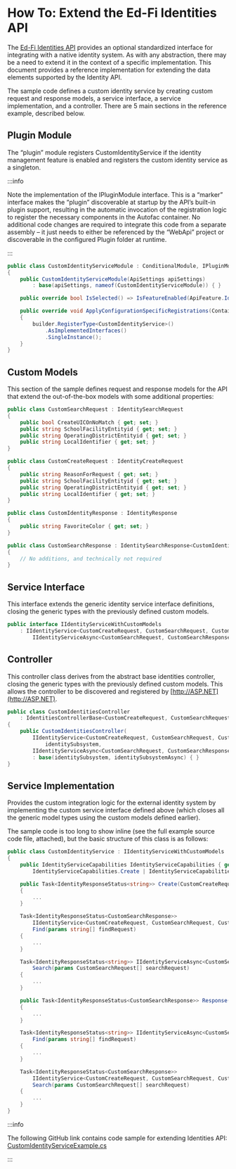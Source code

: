 # How To: Extend the Ed-Fi Identities API

The [Ed-Fi Identities
API](http://edfi.atlassian.net/wiki/spaces/ODSAPIS3V72/pages/23301616) provides
an optional standardized interface for integrating with a native identity
system. As with any abstraction, there may be a need to extend it in the context
of a specific implementation. This document provides a reference implementation
for extending the data elements supported by the Identity API.

The sample code defines a custom identity service by creating custom request and
response models, a service interface, a service implementation, and a
controller. There are 5 main sections in the reference example, described below.

## Plugin Module

The “plugin” module registers CustomIdentityService if the identity management
feature is enabled and registers the custom identity service as a singleton.

:::info

Note the implementation of the IPluginModule interface. This is a
“marker” interface makes the “plugin” discoverable at startup by the API’s
built-in plugin support, resulting in the automatic invocation of the
registration logic to register the necessary components in the Autofac
container. No additional code changes are required to integrate this code from
a separate assembly – it just needs to either be referenced by the “WebApi”
project or discoverable in the configured Plugin folder at runtime.

:::

```cs
public class CustomIdentityServiceModule : ConditionalModule, IPluginModule
{
    public CustomIdentityServiceModule(ApiSettings apiSettings)
        : base(apiSettings, nameof(CustomIdentityServiceModule)) { }

    public override bool IsSelected() => IsFeatureEnabled(ApiFeature.IdentityManagement);

    public override void ApplyConfigurationSpecificRegistrations(ContainerBuilder builder)
    {
        builder.RegisterType<CustomIdentityService>()
            .AsImplementedInterfaces()
            .SingleInstance();
    }
}
```

## Custom Models

This section of the sample defines request and response models for the API that
extend the out-of-the-box models with some additional properties:

```cs
public class CustomSearchRequest : IdentitySearchRequest
{
    public bool CreateUICOnNoMatch { get; set; }
    public string SchoolFacilityEntityid { get; set; }
    public string OperatingDistrictEntityid { get; set; }
    public string LocalIdentifier { get; set; }
}

public class CustomCreateRequest : IdentityCreateRequest
{
    public string ReasonForRequest { get; set; }
    public string SchoolFacilityEntityid { get; set; }
    public string OperatingDistrictEntityid { get; set; }
    public string LocalIdentifier { get; set; }
}

public class CustomIdentityResponse : IdentityResponse
{
    public string FavoriteColor { get; set; }
}

public class CustomSearchResponse : IdentitySearchResponse<CustomIdentityResponse>
{
    // No additions, and technically not required
}
```

## Service Interface

This interface extends the generic identity service interface definitions,
closing the generic types with the previously defined custom models.

```cs
public interface IIdentityServiceWithCustomModels
    : IIdentityService<CustomCreateRequest, CustomSearchRequest, CustomSearchResponse, CustomIdentityResponse>,
        IIdentityServiceAsync<CustomSearchRequest, CustomSearchResponse, CustomIdentityResponse> { }
```

## Controller

This controller class derives from the abstract base identities controller,
closing the generic types with the previously defined custom models. This allows
the controller to be discovered and registered by
[http://ASP.NET](http://ASP.NET).

```cs
public class CustomIdentitiesController
    : IdentitiesControllerBase<CustomCreateRequest, CustomSearchRequest, CustomSearchResponse, CustomIdentityResponse>
{
    public CustomIdentitiesController(
        IIdentityService<CustomCreateRequest, CustomSearchRequest, CustomSearchResponse, CustomIdentityResponse>
            identitySubsystem,
        IIdentityServiceAsync<CustomSearchRequest, CustomSearchResponse, CustomIdentityResponse> identitySubsystemAsync)
        : base(identitySubsystem, identitySubsystemAsync) { }
}
```

## Service Implementation

Provides the custom integration logic for the external identity system by
implementing the custom service interface defined above (which closes all the
generic model types using the custom models defined earlier).

The sample code is too long to show inline (see the full example source code
file, attached), but the basic structure of this class is as follows:

```cs
public class CustomIdentityService : IIdentityServiceWithCustomModels
{
    public IdentityServiceCapabilities IdentityServiceCapabilities { get; } =
        IdentityServiceCapabilities.Create | IdentityServiceCapabilities.Results;

    public Task<IdentityResponseStatus<string>> Create(CustomCreateRequest createRequest)
    {
        ...
    }

    Task<IdentityResponseStatus<CustomSearchResponse>>
        IIdentityService<CustomCreateRequest, CustomSearchRequest, CustomSearchResponse, CustomIdentityResponse>.
        Find(params string[] findRequest)
    {
        ...
    }

    Task<IdentityResponseStatus<string>> IIdentityServiceAsync<CustomSearchRequest, CustomSearchResponse, CustomIdentityResponse>.
        Search(params CustomSearchRequest[] searchRequest)
    {
        ...
    }

    public Task<IdentityResponseStatus<CustomSearchResponse>> Response(string requestToken)
    {
        ...
    }

    Task<IdentityResponseStatus<string>> IIdentityServiceAsync<CustomSearchRequest, CustomSearchResponse, CustomIdentityResponse>.
        Find(params string[] findRequest)
    {
        ...
    }

    Task<IdentityResponseStatus<CustomSearchResponse>>
        IIdentityService<CustomCreateRequest, CustomSearchRequest, CustomSearchResponse, CustomIdentityResponse>.
        Search(params CustomSearchRequest[] searchRequest)
    {
        ...
    }
}
```

:::info

The following GitHub link contains code sample for extending Identities API:
[CustomIdentityServiceExample.cs](https://github.com/Ed-Fi-Alliance-OSS/Ed-Fi-ODS-Implementation/blob/main/Examples/How%20To%20-%20Extend%20the%20Ed-Fi%20Identities%20API/CustomIdentityServiceExample.cs)

:::
